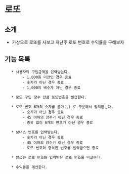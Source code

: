 # 로또

## 소개
   * 가상으로 로또를 사보고 지난주 로또 번호로 수익률을 구해보자

## 기능 목록

       * 사용자의 구입금액을 입력받는다.
            - 1,000원 미만인 경우 종료
            - 숫자가 아닌 경우 종료
            - 1,000의 배수가 아닌 경우 종료
       
       * 로또 구입 장수 만큼 로또번호를 발급한다.
       
       * 로또 번호 6개의 숫자를 콤마(,) 로 구분해서 입력받는다.
            - 숫자가 아닌 경우 종료
            - 45 이하의 양수가 아닌 경우 종료
            - 중복 없이 6개의 번호가 아닌 경우 종료
     
       * 보너스 번호를 입력받는다.
            - 숫자가 아닌 경우 종료
            - 45 이하의 양수가 아닌 경우 종료
            - 로또 번호와 중복된 번호를 입력받으면 종료
     
       * 발급한 로또 번호와 입력받은 로또 번호를 비교한다.
       
       * 수익율을 계산한다.